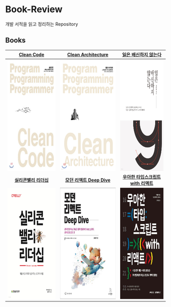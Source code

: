 # Book-Review

개발 서적을 읽고 정리하는 Repository

## Books

|                  [**Clean Code**](books/Clean%20Code)                   |            [**Clean Architecture**](books/Clean%20Architecture)            |              [**일은 배신하지 않는다**](books/일은%20배신하지%20않는다)              |
| :---------------------------------------------------------------------: | :------------------------------------------------------------------------: | :----------------------------------------------------------------------------------: |
|    <img src="images/Clean-Code.jpeg" width="265px" height="350px"/>     |  <img src="images/Clean-Architecture.jpeg" width="267px" height="350px"/>  |      <img src="images/일은-배신하지-않는다.jpeg" width="238px" height="350px"/>      |
|           [**실리콘밸리 리더십**](books/실리콘밸리%20리더십)            |       [**모던 리액트 Deep Dive**](books/모던%20리액트%20Deep%20Dive)       |  [**우아한 타입스크립트 with 리액트**](books/우아한%20타입스크립트%20with%20리액트)  |
| <img src="images/실리콘밸리-리더십.jpeg" width="246px" height="350px"/> | <img src="images/모던-리액트-Deep-Dive.png" width="246px" height="350px"/> | <img src="images/우아한-타입스크립트-with-리액트.jpg" width="246px" height="350px"/> |
